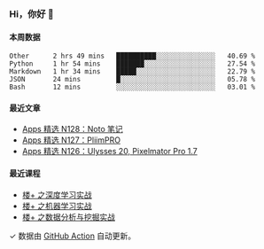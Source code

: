 ### Hi，你好 👋

<!--
**huhuhang/huhuhang** is a ✨ _special_ ✨ repository because its `README.md` (this file) appears on your GitHub profile.

Here are some ideas to get you started:

- 🔭 I’m currently working on ...
- 🌱 I’m currently learning ...
- 👯 I’m looking to collaborate on ...
- 🤔 I’m looking for help with ...
- 💬 Ask me about ...
- 📫 How to reach me: ...
- 😄 Pronouns: ...
- ⚡ Fun fact: ...
-->

#### 本周数据

<!--START_SECTION:waka-->
```text
Other      2 hrs 49 mins   ██████████░░░░░░░░░░░░░░░   40.69 % 
Python     1 hr 54 mins    ███████░░░░░░░░░░░░░░░░░░   27.54 % 
Markdown   1 hr 34 mins    █████░░░░░░░░░░░░░░░░░░░░   22.79 % 
JSON       24 mins         █░░░░░░░░░░░░░░░░░░░░░░░░   05.78 % 
Bash       12 mins         ░░░░░░░░░░░░░░░░░░░░░░░░░   03.01 %
```
<!--END_SECTION:waka-->

#### 最近文章

<!-- BLOG:START -->
- [Apps 精选 N128：Noto 笔记](http://huhuhang.com/post/product-hunt/product-hunt-n128)
- [Apps 精选 N127：PliimPRO](http://huhuhang.com/post/product-hunt/product-hunt-n127)
- [Apps 精选 N126：Ulysses 20, Pixelmator Pro 1.7](http://huhuhang.com/post/product-hunt/product-hunt-n126)
<!-- BLOG:END -->

#### 最近课程

<!-- SYL:START -->
- [楼+ 之深度学习实战](https://lanqiao.cn/courses/2617)
- [楼+ 之机器学习实战](https://lanqiao.cn/courses/2616)
- [楼+ 之数据分析与挖掘实战](https://lanqiao.cn/courses/2615)
<!-- SYL:END -->

✓ 数据由 [GitHub Action](https://github.com/huhuhang/huhuhang/actions) 自动更新。
